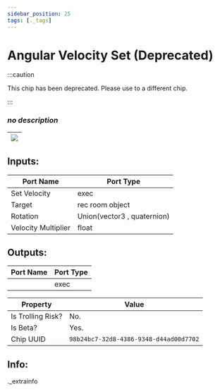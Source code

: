 ```yaml
---
sidebar_position: 25
tags: [._tags]
---
```


# Angular Velocity Set (Deprecated)
:::caution

This chip has been deprecated. Please use to a different chip.

:::

### *no description*

| ![](https://images-ext-2.discordapp.net/external/MPmIaQzlEPmgGWlgi-WxBBXt0Bjv_zWPkg1y1f_sy3s/https/www.recroomcircuits.com/image/circuit/absolute-value?width=206&height=108) |
|-----|

## Inputs:
| Port Name | Port Type |
|-----------|-----------|
| Set Velocity | exec |
| Target | rec room object |
| Rotation | Union(vector3 , quaternion) |
| Velocity Multiplier | float |

## Outputs:
| Port Name | Port Type |
|-----------|-----------|
|  | exec | 

| Property  | Value |
|-------------------|-----------|
| Is Trolling Risk? | No. |
| Is Beta? | Yes. |
| Chip UUID | `98b24bc7-32d8-4386-9348-d44ad00d7702` |

## Info:
._extrainfo